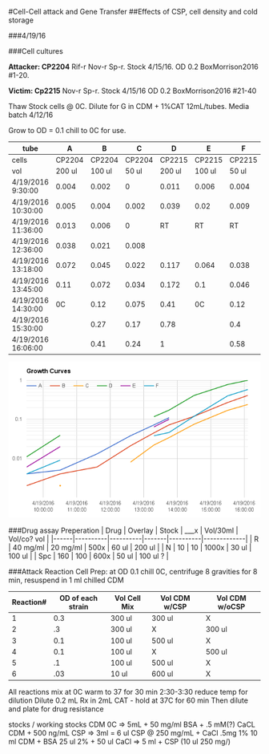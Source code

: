 #Cell-Cell attack and Gene Transfer
##Effects of CSP, cell density and cold storage

###4/19/16

###Cell cultures

**Attacker: CP2204** Rif-r Nov-r Sp-r. Stock 4/15/16. OD 0.2 BoxMorrison2016 #1-20.

**Victim: Cp2215** Nov-r Sp-r. Stock 4/15/16 OD 0.2 BoxMorrison2016 #21-40

Thaw Stock cells @ 0C. Dilute for G in CDM + 1%CAT 12mL/tubes. Media batch 4/12/16

Grow to OD = 0.1 chill to 0C for use.

| tube               | A      | B      | C      | D      | E      | F      |
|--------------------|--------|--------|--------|--------|--------|--------|
| cells              | CP2204 | CP2204 | CP2204 | CP2215 | CP2215 | CP2215 |
| vol                | 200 ul | 100 ul | 50 ul  | 200 ul | 100 ul | 50 ul  |
| 4/19/2016 9:30:00  | 0.004  | 0.002  | 0      | 0.011  | 0.006  | 0.004  |
| 4/19/2016 10:30:00 | 0.005  | 0.004  | 0.002  | 0.039  | 0.02   | 0.009  |
| 4/19/2016 11:36:00 | 0.013  | 0.006  | 0      | RT     | RT     | RT     |
| 4/19/2016 12:36:00 | 0.038  | 0.021  | 0.008  |        |        |        |
| 4/19/2016 13:18:00 | 0.072  | 0.045  | 0.022  | 0.117  | 0.064  | 0.038  |
| 4/19/2016 13:45:00 | 0.11   | 0.072  | 0.034  | 0.172  | 0.1    | 0.046  |
| 4/19/2016 14:30:00 | 0C     | 0.12   | 0.075  | 0.41   | 0C     | 0.12   |
| 4/19/2016 15:30:00 |        | 0.27   | 0.17   | 0.78   |        | 0.4    |
| 4/19/2016 16:06:00 |        | 0.41   | 0.24   | 1      |        | 0.58   |

<img src="growth-curves.png" width="600" />

###Drug assay Preperation
| Drug | Overlay  | Stock    | ___x  | Vol/30ml | Vol/co? vol |
|------|----------|----------|-------|----------|-------------|
| R    | 40 mg/ml | 20 mg/ml | 500x  | 60 ul    | 200 ul      |
| N    | 10       | 10       | 1000x | 30 ul    | 100 ul      |
| Spc  | 160      | 100      | 600x  | 50 ul    | 100 ul ?    |

###Attack Reaction
Cell Prep: at OD 0.1 chill 0C, centrifuge 8 gravities for 8 min, resuspend in 1 ml chilled CDM

| Reaction# | OD of each strain | Vol Cell Mix | Vol CDM w/CSP | Vol CDM w/oCSP |
|-----------|-------------------|--------------|---------------|----------------|
| 1         | 0.3               | 300 ul       | 300 ul        |  X             |
| 2         | .3                | 300 ul       | X             | 300 ul         |
| 3         | 0.1               | 100 ul       | 500 ul        | X              |
| 4         | 0.1               | 100 ul       | X             | 500 ul         |
| 5         | .1                | 100 ul       | 500 ul        | X              |
| 6         | .03               | 10 ul        | 600 ul        | X              |

All reactions mix at 0C
warm to 37 for 30 min 2:30-3:30
reduce temp for dilution
Dilute 0.2 mL Rx in 2mL CAT - hold at 37C for 60 min
Then dilute and plate for drug resistance

stocks / working stocks
CDM 0C => 5mL + 50 mg/ml BSA + .5 mM(?) CaCL
CDM + 500 ng/mL CSP => 3ml = 6 ul CSP @ 250 mg/mL + CaCl .5mg 1%
10 ml CDM + BSA 25 ul 2% + 50 ul CaCl
=> 5 ml + CSP (10 ul 250 mg/)
